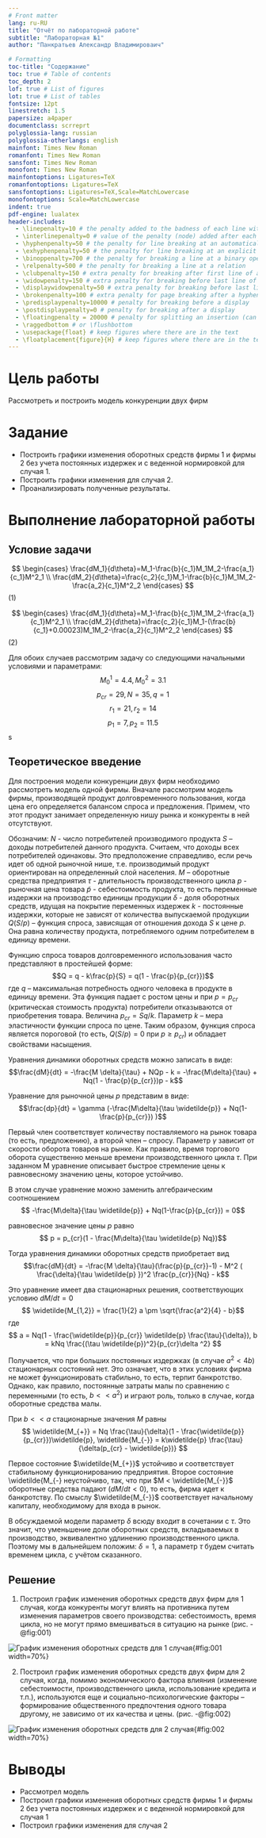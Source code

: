 ```yaml
---
# Front matter
lang: ru-RU
title: "Отчёт по лабораторной работе"
subtitle: "Лабораторная №1"
author: "Панкратьев Александр Владимироваич"

# Formatting
toc-title: "Содержание"
toc: true # Table of contents
toc_depth: 2
lof: true # List of figures
lot: true # List of tables
fontsize: 12pt
linestretch: 1.5
papersize: a4paper
documentclass: scrreprt
polyglossia-lang: russian
polyglossia-otherlangs: english
mainfont: Times New Roman
romanfont: Times New Roman
sansfont: Times New Roman
monofont: Times New Roman
mainfontoptions: Ligatures=TeX
romanfontoptions: Ligatures=TeX
sansfontoptions: Ligatures=TeX,Scale=MatchLowercase
monofontoptions: Scale=MatchLowercase
indent: true
pdf-engine: lualatex
header-includes:
  - \linepenalty=10 # the penalty added to the badness of each line within a paragraph (no associated penalty node) Increasing the value makes tex try to have fewer lines in the paragraph.
  - \interlinepenalty=0 # value of the penalty (node) added after each line of a paragraph.
  - \hyphenpenalty=50 # the penalty for line breaking at an automatically inserted hyphen
  - \exhyphenpenalty=50 # the penalty for line breaking at an explicit hyphen
  - \binoppenalty=700 # the penalty for breaking a line at a binary operator
  - \relpenalty=500 # the penalty for breaking a line at a relation
  - \clubpenalty=150 # extra penalty for breaking after first line of a paragraph
  - \widowpenalty=150 # extra penalty for breaking before last line of a paragraph
  - \displaywidowpenalty=50 # extra penalty for breaking before last line before a display math
  - \brokenpenalty=100 # extra penalty for page breaking after a hyphenated line
  - \predisplaypenalty=10000 # penalty for breaking before a display
  - \postdisplaypenalty=0 # penalty for breaking after a display
  - \floatingpenalty = 20000 # penalty for splitting an insertion (can only be split footnote in standard LaTeX)
  - \raggedbottom # or \flushbottom
  - \usepackage{float} # keep figures where there are in the text
  - \floatplacement{figure}{H} # keep figures where there are in the text
---
```



# Цель работы

Рассмотреть и построить модель конкуренции двух фирм

# Задание

- Построить графики изменения оборотных средств фирмы 1 и фирмы 2 без
учета постоянных издержек и с веденной нормировкой для случая 1.
- Построить графики изменения для случая 2.
- Проанализировать полученные результаты.

# Выполнение лабораторной работы

## Условие задачи

$$
 \begin{cases}
     \frac{dM_1}{d\theta}=M_1-\frac{b}{c_1}M_1M_2-\frac{a_1}{c_1}M^2_1 \\
     \frac{dM_2}{d\theta}=\frac{c_2}{c_1}M_1-\frac{b}{c_1}M_1M_2-\frac{a_2}{c_1}M^2_2
  \end{cases}
$$(1)

$$
 \begin{cases}
     \frac{dM_1}{d\theta}=M_1-\frac{b}{c_1}M_1M_2-\frac{a_1}{c_1}M^2_1 \\
     \frac{dM_2}{d\theta}=\frac{c_2}{c_1}M_1-(\frac{b}{c_1}+0.00023)M_1M_2-\frac{a_2}{c_1}M^2_2
  \end{cases}
$$(2)

Для обоих случаев рассмотрим задачу со следующими начальными условиями и
параметрами:
$$M^1_0=4.4, M^2_0=3.1$$
$$p_{cr}=29, N=35, q=1$$
$$r_1=21, r_2=14$$
$$p_1=7, p_2=11.5$$s

## Теоретическое введение

Для построения модели конкуренции двух фирм необходимо рассмотреть модель одной фирмы. Вначале рассмотрим модель фирмы, производящей продукт
долговременного пользования, когда цена его определяется балансом спроса и предложения. Примем, что этот продукт занимает определенную нишу
рынка и конкуренты в ней отсутствуют.

Обозначим:
$N$ - число потребителей производимого продукта
$S$ – доходы потребителей данного продукта. Считаем, что доходы всех потребителей одинаковы. Это предположение справедливо,
если речь идет об одной рыночной нише, т.е. производимый продукт ориентирован на определенный слой населения.
$M$ – оборотные средства предприятия
$\tau$ - длительность производственного цикла
$p$ - рыночная цена товара
$\widetilde{p}$ - себестоимость продукта, то есть переменные издержки на производство единицы продукции
$\delta$ - доля оборотных средств, идущая на покрытие переменных издержек
$k$ - постоянные издержки, которые не зависят от количества выпускаемой продукции
$Q(S/p)$ – функция спроса, зависящая от отношения дохода $S$ к цене $p$. Она равна количеству продукта, потребляемого одним потребителем в единицу времени.

Функцию спроса товаров долговременного использования часто представляют в простейшей форме:
$$Q = q - k\frac{p}{S} = q(1 - \frac{p}{p_{cr}})$$
где $q$ – максимальная потребность одного человека в продукте в единицу времени.
Эта функция падает с ростом цены и при $p = p_{cr}$ (критическая стоимость продукта) потребители отказываются от приобретения товара.
Величина $p_{cr} = Sq/k$. Параметр $k$ – мера эластичности функции спроса по цене. Таким образом,
функция спроса является пороговой (то есть, $Q(S/p) = 0$ при $p \geq p_{cr}$) и обладает свойствами насыщения.

Уравнения динамики оборотных средств можно записать в виде:
$$\frac{dM}{dt} = -\frac{M \delta}{\tau} + NQp - k = -\frac{M\delta}{\tau} + Nq(1 - \frac{p}{p_{cr}})p - k$$

Уравнение для рыночной цены $p$ представим в виде:
$$\frac{dp}{dt} = \gamma (-\frac{M\delta}{\tau \widetilde{p}} + Nq(1-\frac{p}{p_{cr}}) )$$

Первый член соответствует количеству поставляемого на рынок товара (то есть, предложению), а второй член – спросу.
Параметр $\gamma$ зависит от скорости оборота товаров на рынке. Как правило, время торгового оборота существенно меньше времени
производственного цикла $\tau$. При заданном M уравнение описывает быстрое стремление цены к равновесному значению цены, которое устойчиво.

В этом случае уравнение можно заменить алгебраическим соотношением
$$ -\frac{M\delta}{\tau \widetilde{p}} + Nq(1-\frac{p}{p_{cr}}) = 0$$

равновесное значение цены $p$ равно
$$ p = p_{cr}(1 - \frac{M\delta}{\tau \widetilde{p} Nq})$$

Тогда уравнения динамики оборотных средств приобретает вид
$$\frac{dM}{dt} = -\frac{M \delta}{\tau}(\frac{p}{p_{cr}}-1) - M^2 ( \frac{\delta}{\tau \widetilde{p} })^2 \frac{p_{cr}}{Nq} - k$$

Это уравнение имеет два стационарных решения, соответствующих условию $dM/dt=0$
$$ \widetilde{M_{1,2}} = \frac{1}{2} a \pm \sqrt{\frac{a^2}{4} - b}$$
где
$$ a = Nq(1 - \frac{\widetilde{p}}{p_{cr}} \widetilde{p} \frac{\tau}{\delta}), b = kNq \frac{(\tau \widetilde{p})^2}{p_{cr}\delta ^2} $$

Получается, что при больших постоянных издержках (в случае $a^2 < 4b$) стационарных состояний нет. Это означает, что в этих условиях фирма
не может функционировать стабильно, то есть, терпит банкротство. Однако, как правило, постоянные затраты малы по сравнению
с переменными (то есть, $b << a^2$) и играют роль, только в случае, когда оборотные средства малы.

При $b << a$ стационарные значения $M$ равны
$$ \widetilde{M_{+}} = Nq \frac{\tau}{\delta}(1 - \frac{\widetilde{p}}{p_{cr}})\widetilde{p}, \widetilde{M_{-}} = k\widetilde{p} \frac{\tau}{\delta(p_{cr} - \widetilde{p})} $$

Первое состояние $\widetilde{M_{+}}$ устойчиво и соответствует стабильному функционированию предприятия.
Второе состояние \widetilde{M_{-} неустойчиво, так, что при $M < \widetilde{M_{-}}$ оборотные средства падают ($dM/dt < 0$),
то есть, фирма идет к банкротству. По смыслу $\widetilde{M_{-}}$ соответствует начальному капиталу, необходимому для входа в рынок.

В обсуждаемой модели параметр $\delta$ всюду входит в сочетании с $\tau$. Это значит, что уменьшение доли оборотных средств,
вкладываемых в производство, эквивалентно удлинению производственного цикла. Поэтому мы в дальнейшем положим: $\delta = 1$, а
параметр $\tau$ будем считать временем цикла, с учётом сказанного.

## Решение

1. Построил график изменения оборотных средств двух фирм для 1 случая, когда
конкуренты могут влиять на противника путем изменения параметров своего
производства: себестоимость, время цикла, но не могут прямо вмешиваться в
ситуацию на рынке (рис. -@fig:001)

![График изменения оборотных средств для 1 случая](img/1.1.png){#fig:001 width=70%}

2. Построил график изменения оборотных средств двух фирм для 2 случая, когда, помимо экономического фактора
влияния (изменение себестоимости, производственного цикла, использование
кредита и т.п.), используются еще и социально-психологические факторы –
формирование общественного предпочтения одного товара другому, не зависимо от
их качества и цены. (рис. -@fig:002)

![График изменения оборотных средств для 2 случая](img/1.2.png){#fig:002 width=70%}

# Выводы

- Рассмотрел модель
- Построил графики изменения оборотных средств фирмы 1 и фирмы 2 без
учета постоянных издержек и с веденной нормировкой для случая 1
- Построил графики изменения для случая 2
